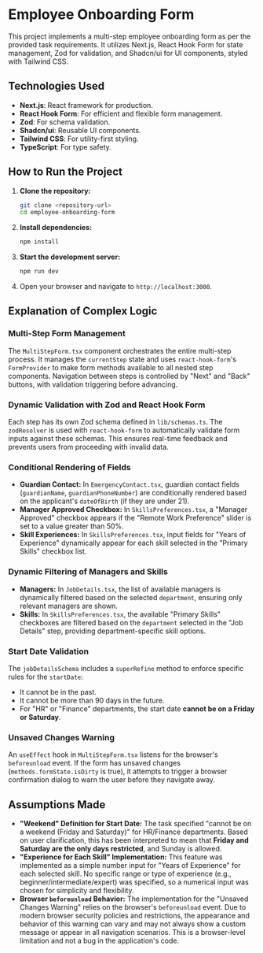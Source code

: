# Employee Onboarding Form

This project implements a multi-step employee onboarding form as per the provided task requirements. It utilizes Next.js, React Hook Form for state management, Zod for validation, and Shadcn/ui for UI components, styled with Tailwind CSS.

## Technologies Used

*   **Next.js**: React framework for production.
*   **React Hook Form**: For efficient and flexible form management.
*   **Zod**: For schema validation.
*   **Shadcn/ui**: Reusable UI components.
*   **Tailwind CSS**: For utility-first styling.
*   **TypeScript**: For type safety.

## How to Run the Project

1.  **Clone the repository:**
    ```bash
    git clone <repository-url>
    cd employee-onboarding-form
    ```
2.  **Install dependencies:**
    ```bash
    npm install
    ```
3.  **Start the development server:**
    ```bash
    npm run dev
    ```
4.  Open your browser and navigate to `http://localhost:3000`.

## Explanation of Complex Logic

### Multi-Step Form Management
The `MultiStepForm.tsx` component orchestrates the entire multi-step process. It manages the `currentStep` state and uses `react-hook-form`'s `FormProvider` to make form methods available to all nested step components. Navigation between steps is controlled by "Next" and "Back" buttons, with validation triggering before advancing.

### Dynamic Validation with Zod and React Hook Form
Each step has its own Zod schema defined in `lib/schemas.ts`. The `zodResolver` is used with `react-hook-form` to automatically validate form inputs against these schemas. This ensures real-time feedback and prevents users from proceeding with invalid data.

### Conditional Rendering of Fields
*   **Guardian Contact:** In `EmergencyContact.tsx`, guardian contact fields (`guardianName`, `guardianPhoneNumber`) are conditionally rendered based on the applicant's `dateOfBirth` (if they are under 21).
*   **Manager Approved Checkbox:** In `SkillsPreferences.tsx`, a "Manager Approved" checkbox appears if the "Remote Work Preference" slider is set to a value greater than 50%.
*   **Skill Experiences:** In `SkillsPreferences.tsx`, input fields for "Years of Experience" dynamically appear for each skill selected in the "Primary Skills" checkbox list.

### Dynamic Filtering of Managers and Skills
*   **Managers:** In `JobDetails.tsx`, the list of available managers is dynamically filtered based on the selected `department`, ensuring only relevant managers are shown.
*   **Skills:** In `SkillsPreferences.tsx`, the available "Primary Skills" checkboxes are filtered based on the `department` selected in the "Job Details" step, providing department-specific skill options.

### Start Date Validation
The `jobDetailsSchema` includes a `superRefine` method to enforce specific rules for the `startDate`:
*   It cannot be in the past.
*   It cannot be more than 90 days in the future.
*   For "HR" or "Finance" departments, the start date **cannot be on a Friday or Saturday**.

### Unsaved Changes Warning
An `useEffect` hook in `MultiStepForm.tsx` listens for the browser's `beforeunload` event. If the form has unsaved changes (`methods.formState.isDirty` is true), it attempts to trigger a browser confirmation dialog to warn the user before they navigate away.

## Assumptions Made

*   **"Weekend" Definition for Start Date:** The task specified "cannot be on a weekend (Friday and Saturday)" for HR/Finance departments. Based on user clarification, this has been interpreted to mean that **Friday and Saturday are the only days restricted**, and Sunday is allowed.
*   **"Experience for Each Skill" Implementation:** This feature was implemented as a simple number input for "Years of Experience" for each selected skill. No specific range or type of experience (e.g., beginner/intermediate/expert) was specified, so a numerical input was chosen for simplicity and flexibility.
*   **Browser `beforeunload` Behavior:** The implementation for the "Unsaved Changes Warning" relies on the browser's `beforeunload` event. Due to modern browser security policies and restrictions, the appearance and behavior of this warning can vary and may not always show a custom message or appear in all navigation scenarios. This is a browser-level limitation and not a bug in the application's code.